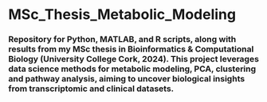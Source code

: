 # MSc_Thesis_Metabolic_Modeling
### Repository for Python, MATLAB, and R scripts, along with results from my MSc thesis in Bioinformatics & Computational Biology (University College Cork, 2024). This project leverages data science methods for metabolic modeling, PCA, clustering and pathway analysis, aiming to uncover biological insights from transcriptomic and clinical datasets.
